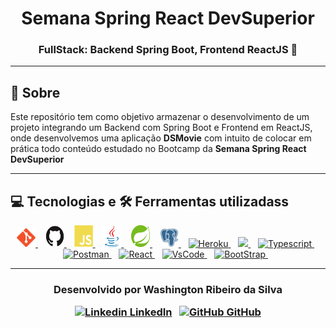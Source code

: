 <div align="center">
  
  <h1 align="center">
    Semana Spring React DevSuperior  
  </h1>

</div>

<h3 align="center">

FullStack: Backend Spring Boot, Frontend ReactJS  🚀

</h3>

---

## 📝 Sobre

Este repositório tem como objetivo armazenar o desenvolvimento de um projeto
integrando um Backend com Spring Boot e Frontend em ReactJS, onde desenvolvemos uma aplicação 
**DSMovie** com intuito de colocar em prática todo conteúdo estudado no Bootcamp da **Semana Spring React DevSuperior**

---

## 💻 Tecnologias e 🛠 Ferramentas utilizadass

<p align="center">
<a href="https://git-scm.com/">
      <img src="https://raw.githubusercontent.com/devicons/devicon/master/icons/git/git-original.svg" alt="Git" width="30" height="30">
    </a> &nbsp;&nbsp;
    
   <a href="https://github.com/">
     <img height="35" src="https://raw.githubusercontent.com/devicons/devicon/master/icons/github/github-original.svg" alt="GitHub" width="30" height="30">
   </a > &nbsp;&nbsp;
   
   <a href="https://developer.mozilla.org/en-US/docs/Web/JavaScript">
     <img height="35" src="https://raw.githubusercontent.com/devicons/devicon/master/icons/javascript/javascript-plain.svg" alt="JS" width="30" height="30">
   </a > &nbsp;&nbsp;
   
   <a href="https://www.oracle.com/br/java/">
      <img height="35" src="https://raw.githubusercontent.com/devicons/devicon/master/icons/java/java-original.svg" alt="Java" width="30" height="30">
   </a > &nbsp;&nbsp;
   
   <a href="https://spring.io/">
     <img height="35" src="https://raw.githubusercontent.com/devicons/devicon/master/icons/spring/spring-original.svg" alt="C#" width="30" height="30">
   </a > &nbsp;&nbsp;
    
   <a href="https://www.postgresql.org/">
     <img src="https://raw.githubusercontent.com/devicons/devicon/master/icons/postgresql/postgresql-plain.svg" alt="Postgres" width="30" height="30">
   </a > &nbsp;&nbsp;
   
   <a href="https://www.heroku.com/">
     <img src="https://cdn.jsdelivr.net/gh/devicons/devicon/icons/heroku/heroku-plain.svg" alt="Heroku" width="30" height="30">
   </a> &nbsp;&nbsp;
   
   <a href="https://www.netlify.com/">
     <img height="35" src="https://raw.githubusercontent.com/ljanotte/project-dsmovie/7af3a98786dfc3c4782957b9ec35ac161576e989/images/netlify.svg"/>
   </a> &nbsp;&nbsp;
  
   <a href="https://www.typescriptlang.org/">
      <img src="https://cdn.jsdelivr.net/gh/devicons/devicon/icons/typescript/typescript-original.svg"" alt="Typescript" width="30" height="30"/>
   </a> &nbsp;&nbsp;
  
   <a href="https://www.postman.com/">
      <img src="https://res.cloudinary.com/postman/image/upload/t_team_logo/v1629869194/team/2893aede23f01bfcbd2319326bc96a6ed0524eba759745ed6d73405a3a8b67a8" alt="Postman" width="30" height="30"/>
   </a>&nbsp;&nbsp;

  <a href="https://pt-br.reactjs.org/">
      <img src="https://cdn.jsdelivr.net/gh/devicons/devicon/icons/react/react-original.svg" alt="React" width="30" height="30"/>
   </a> &nbsp;&nbsp;
   
   <a href="https://code.visualstudio.com/">
      <img src="https://cdn.jsdelivr.net/gh/devicons/devicon/icons/vscode/vscode-original.svg" alt="VsCode" width="30" height="30"/>
   </a> &nbsp;&nbsp;
    
   <a href="https://getbootstrap.com/">
      <img src="https://cdn.jsdelivr.net/gh/devicons/devicon/icons/bootstrap/bootstrap-original.svg" alt="BootStrap" width="30" height="30"/>
   </a> &nbsp;&nbsp;
   
</p>

---

<h3 align="center">

Desenvolvido por Washington Ribeiro da Silva
<br/>

  <a align="center">
   
   [![Linkedin](https://i.stack.imgur.com/gVE0j.png) LinkedIn](https://www.linkedin.com/in/washington-ribeiro-da-silva-67997219a/)
&nbsp;
  [![GitHub](https://i.stack.imgur.com/tskMh.png) GitHub](https://github.com/WashinRibeiro)
  </a>
</h3>
